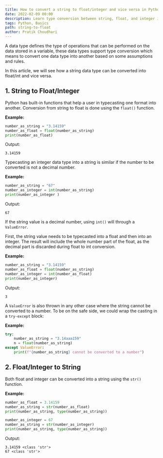 ```yaml
---
title: How to convert a string to float/integer and vice versa in Python
date: 2022-02-09 00:00
description: Learn type conversion between string, float, and integer in Python.
tags: Python, Basics
path: string-to-float
author: Pratik Choudhari
---
```


A data type defines the type of operations that can be performed on the data stored in a variable, these data types support type conversion which means to convert one data type into another based on some assumptions and rules.

In this article, we will see how a string data type can be converted into float/int and vice versa.

## 1. String to Float/Integer

Python has built-in functions that help a user in typecasting one format into another. Conversion from string to float is done using the `float()` function.

**Example:**

```python
number_as_string = "3.14159"
number_as_float = float(number_as_string)
print(number_as_float)
```

Output:
```console
3.14159
```

Typecasting an integer data type into a string is similar if the number to be converted is not a decimal number.

**Example:**

```python
number_as_string = "67"
number_as_integer = int(number_as_string)
print(number_as_integer )
```

Output:
```console
67
```

If the string value is a decimal number, using `int()` will through a `ValueError`.

First, the string value needs to be typecasted into a float and then into an integer. The result will include the whole number part of the float, as the decimal part is discarded during float to int conversion.

**Example:**

 ```python
number_as_string = "3.14159"
number_as_float = float(number_as_string)
number_as_integer = int(number_as_float)
print(number_as_integer)
```

Output:
```console
3
```

A `ValueError` is also thrown in any other case where the string cannot be converted to a number.
To be on the safe side, we could wrap the casting in a `try-except` block:

**Example:**

```python
try:
    number_as_string = "3.14aaa159"
    n = float(number_as_string)
except ValueError:
    print(f"{number_as_string} cannot be converted to a number")
```

## 2. Float/Integer to String

Both float and integer can be converted into a string using the `str()` function.

**Example:**

 ```python
number_as_float = 3.14159
number_as_string = str(number_as_float)
print(number_as_string, type(number_as_string))

number_as_integer = 67
number_as_string = str(number_as_integer)
print(number_as_string, type(number_as_string))
```

Output:
```console
3.14159 <class 'str'>
67 <class 'str'>
```
